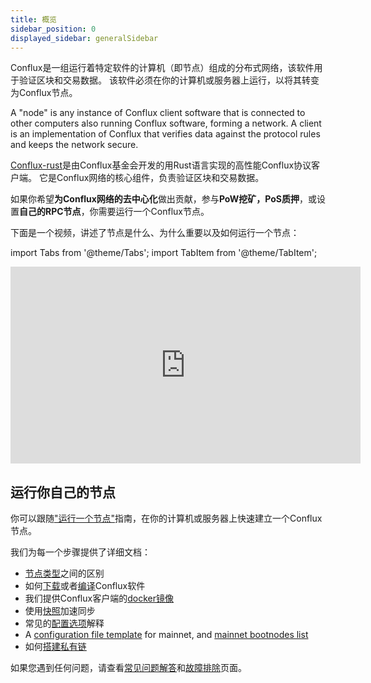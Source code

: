 ```yaml
---
title: 概览
sidebar_position: 0
displayed_sidebar: generalSidebar
---
```


Conflux是一组运行着特定软件的计算机（即节点）组成的分布式网络，该软件用于验证区块和交易数据。 该软件必须在你的计算机或服务器上运行，以将其转变为Conflux节点。

A "node" is any instance of Conflux client software that is connected to other computers also running Conflux software, forming a network. A client is an implementation of Conflux that verifies data against the protocol rules and keeps the network secure.

[Conflux-rust](https://github.com/conflux-chain/conflux-rust)是由Conflux基金会开发的用Rust语言实现的高性能Conflux协议客户端。 它是Conflux网络的核心组件，负责验证区块和交易数据。

如果你希望**为Conflux网络的去中心化**做出贡献，参与**PoW挖矿，PoS质押**，或设置**自己的RPC节点**，你需要运行一个Conflux节点。

下面是一个视频，讲述了节点是什么、为什么重要以及如何运行一个节点：

import Tabs from '@theme/Tabs';
import TabItem from '@theme/TabItem';

<Tabs>
  <TabItem value="youtube" label="Running a Conflux Node">
    <iframe width="560" height="315" src="https://www.youtube.com/embed/ocsbQRkL9fQ?si=wRmI5Aa6Ewfv-BCx" title="YouTube video player" frameborder="0" allow="accelerometer; autoplay; clipboard-write; encrypted-media; gyroscope; picture-in-picture; web-share" allowfullscreen>
    </iframe>
  </TabItem>
</Tabs>

## 运行你自己的节点

你可以跟随["运行一个节点"](./run-a-node.md)指南，在你的计算机或服务器上快速建立一个Conflux节点。

我们为每一个步骤提供了详细文档：

- [节点类型](./node-types.md)之间的区别
- 如何[下载](./advanced-topics/downloading-conflux-client.md)或者[编译](./advanced-topics/compiling-conflux-client.md)Conflux软件
- 我们提供Conflux客户端的[docker镜像](./advanced-topics/downloading-conflux-client#docker)
- 使用[快照](./snapshot-tool.md)加速同步
- 常见的[配置选项](./advanced-topics/node-configuration.md)解释
- A [configuration file template](./advanced-topics/configuration-files.md) for mainnet, and [mainnet bootnodes list](./advanced-topics/official-bootnodes.md)
- 如何[搭建私有链](./advanced-topics/running-independent-chain.md)

如果您遇到任何问题，请查看[常见问题解答](./nodes-faqs.md)和[故障排除](./TroubleShooting)页面。
